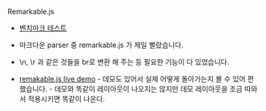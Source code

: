Remarkable.js
- [벤치마크 테스트](https://jsperf.com/showdown-js-vs-marked/19)
- 마크다운 parser 중 remarkable.js 가 제일 빨랐습니다.
- \n, \r 과 같은 것들을 br로 변환 해 주는 등 필요한 기능이 다 있었습니다.

- [remakable.js live demo](http://jonschlinkert.github.io/remarkable/demo/)
		- 데모도 있어서 실제 어떻게 돌아가는지 볼 수 있어 편했습니다.
		- 데모와 똑같이 레이아웃이 나오지는 않지만 데모 레이아웃을 조금 따와서 적용시키면 똑같이 나온다.